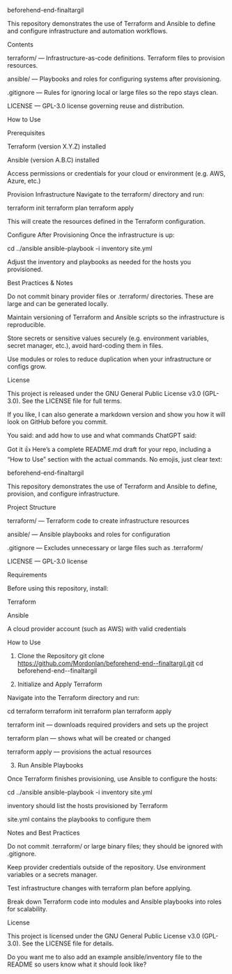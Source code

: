 beforehend-end-finaltargil

This repository demonstrates the use of Terraform and Ansible to define and configure infrastructure and automation workflows.

Contents

terraform/ — Infrastructure-as-code definitions. Terraform files to provision resources.

ansible/ — Playbooks and roles for configuring systems after provisioning.

.gitignore — Rules for ignoring local or large files so the repo stays clean.

LICENSE — GPL-3.0 license governing reuse and distribution.

How to Use

Prerequisites

Terraform (version X.Y.Z) installed

Ansible (version A.B.C) installed

Access permissions or credentials for your cloud or environment (e.g. AWS, Azure, etc.)

Provision Infrastructure
Navigate to the terraform/ directory and run:

terraform init
terraform plan
terraform apply


This will create the resources defined in the Terraform configuration.

Configure After Provisioning
Once the infrastructure is up:

cd ../ansible
ansible-playbook -i inventory site.yml


Adjust the inventory and playbooks as needed for the hosts you provisioned.

Best Practices & Notes

Do not commit binary provider files or .terraform/ directories. These are large and can be generated locally.

Maintain versioning of Terraform and Ansible scripts so the infrastructure is reproducible.

Store secrets or sensitive values securely (e.g. environment variables, secret manager, etc.), avoid hard-coding them in files.

Use modules or roles to reduce duplication when your infrastructure or configs grow.

License

This project is released under the GNU General Public License v3.0 (GPL-3.0). See the LICENSE file for full terms.

If you like, I can also generate a markdown version and show you how it will look on GitHub before you commit.

You said:
and add how to use and what commands
ChatGPT said:

Got it 👍 Here’s a complete README.md draft for your repo, including a “How to Use” section with the actual commands. No emojis, just clear text:

beforehend-end-finaltargil

This repository demonstrates the use of Terraform and Ansible to define, provision, and configure infrastructure.

Project Structure

terraform/ — Terraform code to create infrastructure resources

ansible/ — Ansible playbooks and roles for configuration

.gitignore — Excludes unnecessary or large files such as .terraform/

LICENSE — GPL-3.0 license

Requirements

Before using this repository, install:

Terraform

Ansible

A cloud provider account (such as AWS) with valid credentials

How to Use
1. Clone the Repository
git clone https://github.com/Mordonlan/beforehend-end--finaltargil.git
cd beforehend-end--finaltargil

2. Initialize and Apply Terraform

Navigate into the Terraform directory and run:

cd terraform
terraform init
terraform plan
terraform apply


terraform init — downloads required providers and sets up the project

terraform plan — shows what will be created or changed

terraform apply — provisions the actual resources

3. Run Ansible Playbooks

Once Terraform finishes provisioning, use Ansible to configure the hosts:

cd ../ansible
ansible-playbook -i inventory site.yml


inventory should list the hosts provisioned by Terraform

site.yml contains the playbooks to configure them

Notes and Best Practices

Do not commit .terraform/ or large binary files; they should be ignored with .gitignore.

Keep provider credentials outside of the repository. Use environment variables or a secrets manager.

Test infrastructure changes with terraform plan before applying.

Break down Terraform code into modules and Ansible playbooks into roles for scalability.

License

This project is licensed under the GNU General Public License v3.0 (GPL-3.0). See the LICENSE file for details.

Do you want me to also add an example ansible/inventory file to the README so users know what it should look like?
